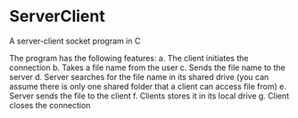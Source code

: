 # ServerClient
A server-client socket program in C

The program has the following features:
a. The client initiates the connection
b. Takes a file name from the user
c. Sends the file name to the server
d. Server searches for the file name in its shared drive (you can assume there is
only one shared folder that a client can access file from)
e. Server sends the file to the client
f. Clients stores it in its local drive
g. Client closes the connection
